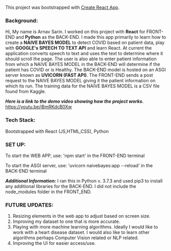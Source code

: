 This project was bootstrapped with [Create React App](https://github.com/facebook/create-react-app).

### Background:
Hi, My name is Arnav Sarin. I worked on this project with **React** for FRONT-END and **Python** as the BACK-END. I made this app primarily to learn how to create a **NAIVE BAYES MODEL** to detect COVID based on patient data, play with **GOOGLE's SPEECH TO TEXT API** and learn React. At current the application converts speech to text and uses the text to determine where it should scroll the page. The user is also able to enter patient information from which a NAIVE BAYES MODEL in the BACK-END will determine if the patient has COVID or is Healthy. The BACK-END model is hosted on an ASGI server known as **UVICORN (FAST API)**. The FRONT-END sends a post request to the NAIVE BAYES MODEL giving it the patient information on which its run. The training data for the NAIVE BAYES MODEL is a CSV file found from Kaggle. 

***Here is a link to the demo video showing how the project works.***
https://youtu.be/jBmRKdcB0Xw 



### Tech Stack:
Bootstrapped with React (JS,HTML,CSS), Python



### SET UP:
To start the WEB APP, use: 'npm start' in the FRONT-END terminal

To start the ASGI server, use: 'uvicorn naivebayes:app --reload' in the BACK-END terminal

***Additional Information:*** I ran this in Python v. 3.7.3 and used pip3 to install any additional libraries for the BACK-END. I did not include the node_modules folder in the FRONT_END. 



### FUTURE UPDATES: 
1. Resizing elements in the web app to adjust based on screen size.
2. Improving my dataset to one that is more accurate. 
3. Playing with more machine learning algorithms. Ideally I would like to work with a heart disease dataset. I would also like to learn other algorithms perhaps Computer Vision related or NLP related. 
4. Improving the UI for easier access/use. 
